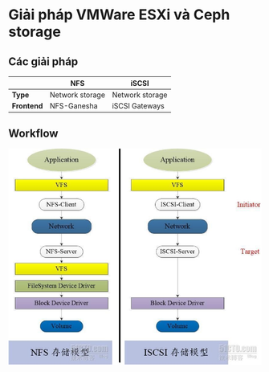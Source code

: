 # Giải pháp VMWare ESXi và Ceph storage

## Các giải pháp

| | NFS | iSCSI |
| --- | --- | --- |
| **Type** | Network storage | Network storage |
| **Frontend** | NFS-Ganesha | iSCSI Gateways |

## Workflow

![a](./img/nfs-iscsi.jfif)